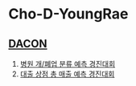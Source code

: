 # Cho-D-YoungRae

## [DACON](https://dacon.io/main)

1. [병원 개/폐업 분류 예측 경진대회](https://dacon.io/competitions/official/9565/overview/description/)
2. [대출 상점 총 매출 예측 경진대회](https://dacon.io/competitions/official/136/overview/description/)
